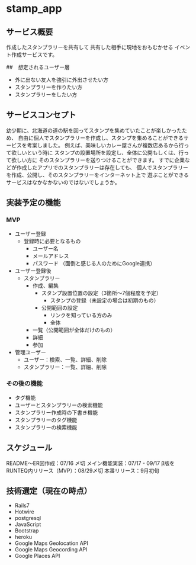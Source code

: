 # stamp_app

## サービス概要
作成したスタンプラリーを共有して
共有した相手に現地をおもむかせる
イベント作成サービスです。

##　想定されるユーザー層
- 外に出ない友人を強引に外出させたい方
- スタンプラリーを作りたい方
- スタンプラリーをしたい方

## サービスコンセプト
幼少期に、北海道の道の駅を回ってスタンプを集めていたことが楽しかったため、
自由に個人でスタンプラリーを作成し、スタンプを集めることができるサービスを考案しました。
例えば、美味しいカレー屋さんが複数店あるから行って欲しいという時に
スタンプの設置場所を設定し、全体に公開もしくは、行って欲しい方に
そのスタンプラリーを送りつけることができます。
すでに企業などが作成したアプリでのスタンプラリーは存在しても、
個人でスタンプラリーを作成、公開し、そのスタンプラリーをインターネット上で
遊ぶことができるサービスはなかなかないのではないでしょうか。

## 実装予定の機能
### MVP
- ユーザー登録
  - 登録時に必要となるもの
    - ユーザー名
    - メールアドレス
    - パスワード
      （面倒と感じる人のためにGoogle連携）
- ユーザー登録後
  - スタンプラリー
    - 作成、編集
      - スタンプ設置位置の設定（3箇所〜7個程度を予定）
        - スタンプの登録（未設定の場合は初期のもの）
      - 公開範囲の設定
        - リンクを知っている方のみ
        - 全体
    - 一覧（公開範囲が全体だけのもの）
    - 詳細
    - 参加
- 管理ユーザー
  - ユーザー：検索、一覧、詳細、削除
  - スタンプラリー：一覧、詳細、削除

### その後の機能
* タグ機能
* ユーザーとスタンプラリーの検索機能
* スタンプラリー作成時の下書き機能
* スタンプラリーのタグ機能
* スタンプラリーの検索機能


## スケジュール
README〜ER図作成：07/16 〆切
メイン機能実装：07/17 - 09/17
β版をRUNTEQ内リリース（MVP）：08/29〆切
本番リリース：9月初旬

## 技術選定（現在の時点）
- Rails7
- Hotwire
- postgresql
- JavaScript
- Bootstrap
- heroku
- Google Maps Geolocation API
- Google Maps Geocording API
- Google Places API
